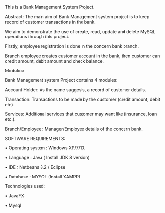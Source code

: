 This is a Bank Management System  Project.

Abstract: The main aim of Bank Management system project is to keep record of customer transactions in the bank.

We aim to demonstrate the use of create, read, update and delete MySQL operations through this project.

Firstly, employee registration is done in the concern bank branch.

Branch employee creates customer account in the bank, then customer can credit amount, debit amount and check balance.

Modules:

Bank Management system Project contains 4 modules:

Account Holder: As the name suggests, a record of customer details.

Transaction: Transactions to be made by the customer (credit amount, debit etc).

Services: Additional services that customer may want like (insurance, loan etc.).

Branch/Employee : Manager/Employee details of the concern bank.

SOFTWARE REQUIREMENTS:

• Operating system : Windows XP/7/10.

• Language : Java ( Install JDK 8 version)

• IDE : Netbeans 8.2 / Eclipse

• Database : MYSQL (Install XAMPP)

Technologies used:

• JavaFX

• Mysql
